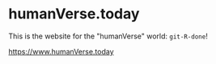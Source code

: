 # humanVerse.today

This is the website for the "humanVerse" world:  `git-R-done`!

https://www.humanVerse.today
